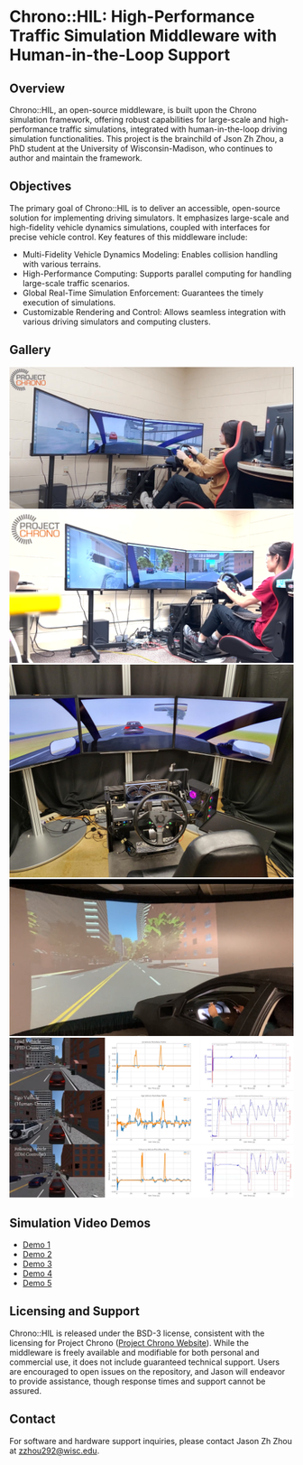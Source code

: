# Chrono::HIL: High-Performance Traffic Simulation Middleware with Human-in-the-Loop Support

## Overview

Chrono::HIL, an open-source middleware, is built upon the Chrono simulation framework, offering robust capabilities for large-scale and high-performance traffic simulations, integrated with human-in-the-loop driving simulation functionalities. This project is the brainchild of Json Zh Zhou, a PhD student at the University of Wisconsin-Madison, who continues to author and maintain the framework.

## Objectives

The primary goal of Chrono::HIL is to deliver an accessible, open-source solution for implementing driving simulators. It emphasizes large-scale and high-fidelity vehicle dynamics simulations, coupled with interfaces for precise vehicle control. Key features of this middleware include:

- Multi-Fidelity Vehicle Dynamics Modeling: Enables collision handling with various terrains.
- High-Performance Computing: Supports parallel computing for handling large-scale traffic scenarios.
- Global Real-Time Simulation Enforcement: Guarantees the timely execution of simulations.
- Customizable Rendering and Control: Allows seamless integration with various driving simulators and computing clusters.

## Gallery

![Chrono::HIL Image 1](/images/0.png)
![Chrono::HIL Image 2](/images/1.png)
![Chrono::HIL Image 3](/images/2.png)
![Chrono::HIL Image 4](/images/3.png)
![Chrono::HIL Image 5](/images/4.png)

## Simulation Video Demos

- [Demo 1](https://uwmadison.box.com/s/u1irn68or89fy6oan02xgchaabpbker9)
- [Demo 2](https://uwmadison.box.com/s/39107d2577slfg2c54j6xeu5z5va0zes)
- [Demo 3](https://uwmadison.box.com/s/hyssonzu49pztmptc2boygbl22rw2ivt)
- [Demo 4](https://uwmadison.box.com/s/ikvx4ckfkw96845ukmu86ma1po9fr8vm)
- [Demo 5](https://uwmadison.box.com/s/dhdipn6d9fc7cn1dr9atat7sp2y04bx4)

## Licensing and Support

Chrono::HIL is released under the BSD-3 license, consistent with the licensing for Project Chrono ([Project Chrono Website](https://projectchrono.org/)). While the middleware is freely available and modifiable for both personal and commercial use, it does not include guaranteed technical support. Users are encouraged to open issues on the repository, and Jason will endeavor to provide assistance, though response times and support cannot be assured.

## Contact

For software and hardware support inquiries, please contact Jason Zh Zhou at zzhou292@wisc.edu.


